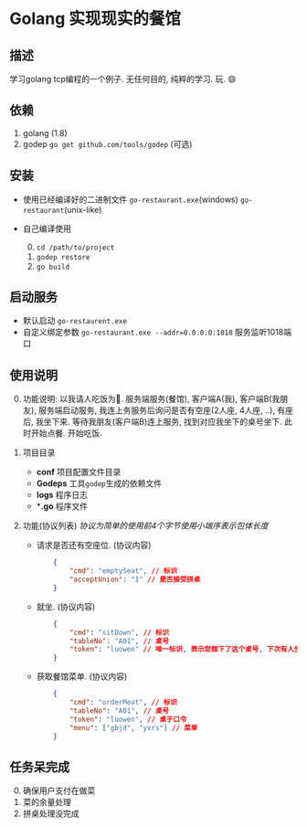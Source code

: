 # Golang 实现现实的餐馆

## 描述

学习golang tcp编程的一个例子. 无任何目的, 纯粹的学习. 玩. 😄

## 依赖

1. golang (1.8)
2. godep `go get github.com/tools/godep` (可选)


## 安装

- 使用已经编译好的二进制文件 `go-restaurant.exe`(windows) `go-restaurant`(unix-like)
- 自己编译使用

    0. `cd /path/to/project`
    1. `godep restore`
    2. `go build`

## 启动服务

- 默认启动 `go-restaurent.exe`
- 自定义绑定参数 `go-restaurant.exe --addr=0.0.0.0:1018` 服务监听1018端口


## 使用说明

0. 功能说明: 以我请人吃饭为🌰. 服务端服务(餐馆), 客户端A(我), 客户端B(我朋友), 服务端启动服务, 我连上务服务后询问是否有空座(2人座, 4人座, ..), 有座后, 我坐下来. 等待我朋友(客户端B)连上服务, 找到对应我坐下的桌号坐下. 此时开始点餐. 开始吃饭.

1. 项目目录

    - **conf** 项目配置文件目录
    - **Godeps** 工具`godep`生成的依赖文件
    - **logs** 程序日志
    - ***.go**  程序文件

2. 功能(协议列表) _协议为简单的使用前4个字节使用小端序表示包体长度_

    - 请求是否还有空座位. (协议内容)

        ```json
            {
                "cmd": "emptySeat", // 标识
                "acceptUnion": "1" // 是否接受拼桌
            }
        ```

    - 就坐. (协议内容)

        ```json
            {
                "cmd": "sitDown", // 标识
                "tableNo": "A01", // 桌号
                "token": "luowen" // 唯一标识, 表示您做下了这个桌号, 下次有人坐这个位置, 必须报口令
            }
        ```

    - 获取餐馆菜单. (协议内容)

        ```json
            {
                "cmd": "orderMeat", // 标识
                "tableNo": "A01", // 桌号
                "token": "luowen", // 桌子口令
                "menu": ["gbjd", "yxrs"] // 菜单
            }
        ```

## 任务呆完成

0. 确保用户支付在做菜
1. 菜的余量处理
2. 拼桌处理没完成

